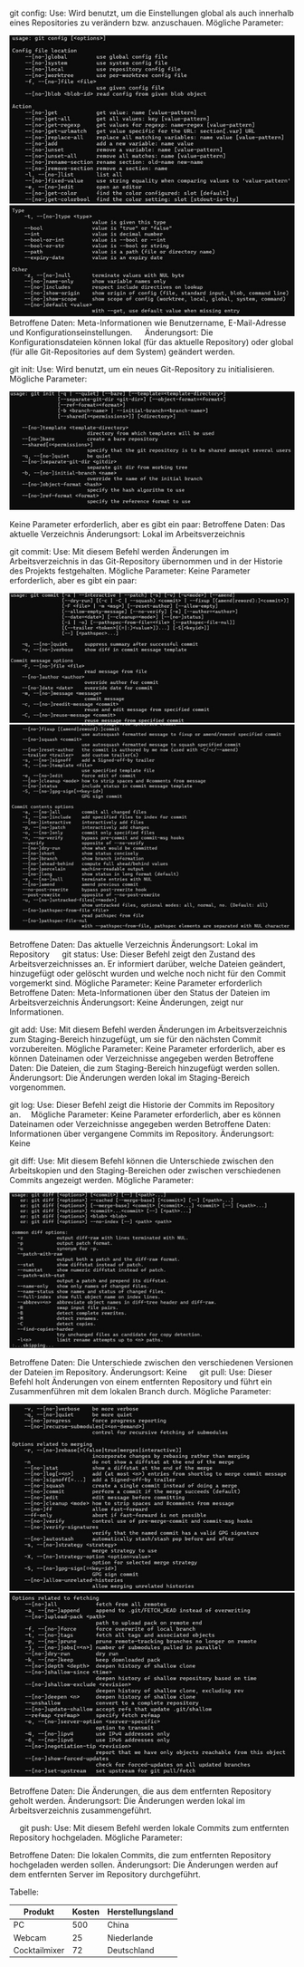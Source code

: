 git config:
Use:
Wird benutzt, um die Einstellungen global als auch innerhalb eines Repositories zu verändern bzw. anzuschauen.
Mögliche Parameter:

 ![Image](resources/images/ex2_01.jpg)
 ![Image](resources/images/ex2_02.jpg)
Betroffene Daten:
Meta-Informationen wie Benutzername, E-Mail-Adresse und Konfigurationseinstellungen.
 
Änderungsort:
Die Konfigurationsdateien können lokal (für das aktuelle Repository) oder global (für alle Git-Repositories auf dem System) geändert werden.

git init:
Use:
Wird benutzt, um ein neues Git-Repository zu initialisieren.
Mögliche Parameter:

![Image](resources/images/ex2_11.jpg)

Keine Parameter erforderlich, aber es gibt ein paar:
 Betroffene Daten:
Das aktuelle Verzeichnis
Änderungsort:
Lokal im Arbeitsverzeichnis

git commit:
Use:
Mit diesem Befehl werden Änderungen im Arbeitsverzeichnis in das Git-Repository übernommen und in der Historie des Projekts festgehalten.
Mögliche Parameter:
Keine Parameter erforderlich, aber es gibt ein paar:

 ![Image](resources/images/ex2_21.jpg)
 ![Image](resources/images/ex2_22.jpg)
 
Betroffene Daten:
Das aktuelle Verzeichnis
Änderungsort:
Lokal im Repository
 
git status:
Use:
Dieser Befehl zeigt den Zustand des Arbeitsverzeichnisses an. Er informiert darüber, welche Dateien geändert, hinzugefügt oder gelöscht wurden und welche noch nicht für den Commit vorgemerkt sind.
Mögliche Parameter:
Keine Parameter erforderlich
Betroffene Daten:
Meta-Informationen über den Status der Dateien im Arbeitsverzeichnis
Änderungsort:
Keine Änderungen, zeigt nur Informationen.

git add:
Use:
Mit diesem Befehl werden Änderungen im Arbeitsverzeichnis zum Staging-Bereich hinzugefügt, um sie für den nächsten Commit vorzubereiten.
Mögliche Parameter:
Keine Parameter erforderlich, aber es können Dateinamen oder Verzeichnisse angegeben werden
Betroffene Daten:
Die Dateien, die zum Staging-Bereich hinzugefügt werden sollen.
Änderungsort:
Die Änderungen werden lokal im Staging-Bereich vorgenommen.

git log:
Use:
Dieser Befehl zeigt die Historie der Commits im Repository an. 
Mögliche Parameter:
Keine Parameter erforderlich, aber es können Dateinamen oder Verzeichnisse angegeben werden
Betroffene Daten:
Informationen über vergangene Commits im Repository.
Änderungsort:
Keine

git diff:
Use:
Mit diesem Befehl können die Unterschiede zwischen den Arbeitskopien und den Staging-Bereichen oder zwischen verschiedenen Commits angezeigt werden.
Mögliche Parameter:

![Image](resources/images/ex2_31.jpg)

 Betroffene Daten:
Die Unterschiede zwischen den verschiedenen Versionen der Dateien im Repository.
Änderungsort:
Keine
 
git pull:
Use:
Dieser Befehl holt Änderungen von einem entfernten Repository und führt ein Zusammenführen mit dem lokalen Branch durch.
Mögliche Parameter:

 ![Image](resources/images/ex2_41.jpg)
 ![Image](resources/images/ex2_42.jpg)
 
Betroffene Daten:
Die Änderungen, die aus dem entfernten Repository geholt werden.
Änderungsort:
Die Änderungen werden lokal im Arbeitsverzeichnis zusammengeführt.

 
git push:
Use:
Mit diesem Befehl werden lokale Commits zum entfernten Repository hochgeladen.
Mögliche Parameter:
 
Betroffene Daten:
Die lokalen Commits, die zum entfernten Repository hochgeladen werden sollen.
Änderungsort:
Die Änderungen werden auf dem entfernten Server im Repository durchgeführt.



Tabelle:

| Produkt      | Kosten | Herstellungsland |
|-----------|-------|-------------|
| PC | 500 | China |
| Webcam   | 25 | Niederlande |
| Cocktailmixer | 72 | Deutschland |